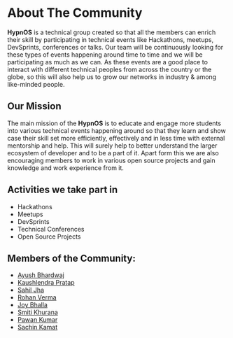 # About The Community
**HypnOS** is a technical group created so that all the members can enrich their skill by participating in technical events like Hackathons, meetups, DevSprints, conferences or talks. Our team will be continuously looking for these types of events happening around time to time and we will be participating as much as we can. As these events are a good place to interact with different technical peoples from across the country or the globe, so this will also help us to grow our networks in industry & among like-minded people.

## Our Mission
The main mission of the **HypnOS** is to educate and engage more students into various technical events happening around so that they learn and show case their skill set more efficiently, effectively and in less time with external mentorship and help. This will surely help to better understand the larger ecosystem of developer and to be a part of it. Apart form this we are also encouraging members to work in various open source projects and gain knowledge and work experience from it.

## Activities we take part in
* Hackathons 
* Meetups
* DevSprints 
* Technical Conferences
* Open Source Projects

## Members of the Community: 

- [Ayush Bhardwaj](https://github.com/hastagAB)
- [Kaushlendra Pratap](https://github.com/Kaushl2208)
- [Sahil Jha](https://github.com/sjha2048)
- [Rohan Verma](https://github.com/rohanvtk)
- [Joy Bhalla](https://github.com/joybhallaa)
- [Smiti Khurana](https://github.com/smiti-123)
- [Pawan Kumar](https://github.com/Prodyte)
- [Sachin Kamat](https://github.com/codeKAMAT)
